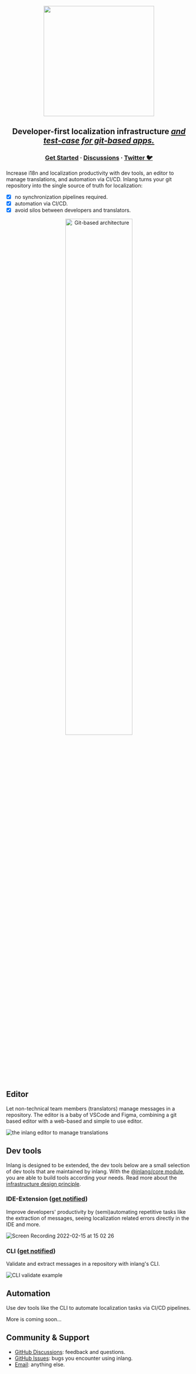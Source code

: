 <div>
    <p align="center">
        <img width="300" src="https://cdn.jsdelivr.net/gh/inlang/inlang/assets/logo-white-background.png"/>
    </p>
    <h2 align="center">
        Developer-first localization infrastructure <a href="https://inlang.com/documentation/the-next-git" target="_blank"><i>and test-case for git-based apps.</i></a>
    </h2>
    <h3 align="center">
        <a href="https://inlang.com/documentation" target="_blank">Get Started</a> 
        · 
        <a href="https://github.com/inlang/inlang/discussions" target="_blank">Discussions</a> 
        · 
        <a href="https://twitter.com/inlangHQ" target="_blank">Twitter 🐦</a>
    </h3>
</div>

Increase i18n and localization productivity with dev tools, an editor to manage translations, and automation via CI/CD. Inlang turns your git repository into the single source of truth for localization:

- [x] no synchronization pipelines required.
- [x] automation via CI/CD.
- [x] avoid silos between developers and translators.

<p align="center">
    <img width="60%" max-width="50px" src="https://cdn.jsdelivr.net/gh/inlang/inlang/rfcs/assets/001-git-based-architecture.png" alt="Git-based architecture">
</p>

## Editor

Let non-technical team members (translators) manage messages in a repository. The editor is a baby of VSCode and Figma, combining a git based editor with a web-based and simple to use editor.

![the inlang editor to manage translations](https://cdn.jsdelivr.net/gh/inlang/inlang/assets/editor-example.png)

## Dev tools

Inlang is designed to be extended, the dev tools below are a small selection of dev tools that are maintained by inlang. With the [@inlang/core module](https://inlang.com/documentation/build-on-inlang), you are able to build tools according your needs. Read more about the [infrastructure design principle](https://inlang.com/documentation/design-principles).

### IDE-Extension ([get notified](https://tally.so/r/wgbOpJ))

Improve developers' productivity by (semi)automating repetitive tasks like the extraction of messages, seeing localization related errors directly in the IDE and more.

![Screen Recording 2022-02-15 at 15 02 26](https://user-images.githubusercontent.com/35429197/154270998-3e8d147a-b979-4df5-b6df-a53c900d962e.gif)

### CLI ([get notified](https://tally.so/r/wgbOpJ))

Validate and extract messages in a repository with inlang's CLI.

![CLI validate example](https://cdn.jsdelivr.net/gh/inlang/inlang/assets/cli-validate.png)

## Automation

Use dev tools like the CLI to automate localization tasks via CI/CD pipelines.

More is coming soon...

## Community & Support

- [GitHub Discussions](https://github.com/inlang/inlang/discussions): feedback and questions.
- [GitHub Issues](https://github.com/inlang/inlang/issues): bugs you encounter using inlang.
- [Email](mailto:hello@inlang.com): anything else.
